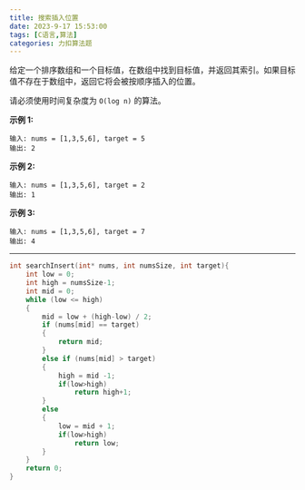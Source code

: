 ```yaml
---
title: 搜索插入位置
date: 2023-9-17 15:53:00
tags: [C语言,算法]
categories: 力扣算法题
---
```


给定一个排序数组和一个目标值，在数组中找到目标值，并返回其索引。如果目标值不存在于数组中，返回它将会被按顺序插入的位置。

请必须使用时间复杂度为 `O(log n)` 的算法。

 

**示例 1:**

```
输入: nums = [1,3,5,6], target = 5
输出: 2
```

**示例 2:**

```
输入: nums = [1,3,5,6], target = 2
输出: 1
```

**示例 3:**

```
输入: nums = [1,3,5,6], target = 7
输出: 4
```

 



---

~~~c
int searchInsert(int* nums, int numsSize, int target){
	int low = 0;
	int high = numsSize-1;
	int mid = 0;
	while (low <= high)
	{
		mid = low + (high-low) / 2;
		if (nums[mid] == target)
		{
			return mid;
		}
		else if (nums[mid] > target)
		{
			high = mid -1;
            if(low>high)
                return high+1;
		}
		else 
		{
			low = mid + 1;
            if(low>high)
                return low;
		}
	}
    return 0;
}
~~~

